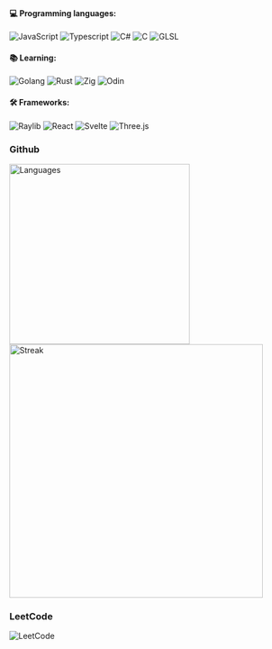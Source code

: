 #### 💻 Programming languages:
![JavaScript](https://img.shields.io/static/v1?logo=javascript&label=&message=JavaScript&color=F7DF1E&logoColor=000000&style=flat-square)
![Typescript](https://img.shields.io/static/v1?logo=typescript&label=&message=TypeScript&color=007ACC&logoColor=FFFFFF&style=flat-square)
![C#](https://img.shields.io/static/v1?logo=dotnet&label=&message=C%23&color=207D0E&logoColor=FFFFFF&style=flat-square)
![C](https://img.shields.io/static/v1?logo=c&label=&message=C&color=A8B9CC&logoColor=464646&style=flat-square)
![GLSL](https://img.shields.io/static/v1?logo=opengl&label=&message=GLSL&color=46707E&logoColor=FFFFFF&style=flat-square)

#### 📚 Learning:
![Golang](https://img.shields.io/static/v1?logo=go&label=&message=Golang&color=0088B6&logoColor=FFFFFF&style=flat-square)
![Rust](https://img.shields.io/static/v1?logo=rust&label=&message=Rust&color=FFFFFF&logoColor=000000&style=flat-square)
![Zig](https://img.shields.io/static/v1?logo=zig&label=&message=Zig&color=000000&logoColor=f2a31c&style=flat-square)
![Odin](https://img.shields.io/static/v1?logo=odin&label=&message=Odin&color=000000&style=flat-square)

#### 🛠️ Frameworks:
![Raylib](https://img.shields.io/static/v1?logo=raylib&label=&message=Raylib&color=000000&logoColor=white&style=flat-square)
![React](https://img.shields.io/static/v1?logo=react&label=&message=React&color=0A79A8&logoColor=white&style=flat-square)
![Svelte](https://img.shields.io/static/v1?logo=svelte&label=&message=Svelte&color=D63200&logoColor=white&style=flat-square)
![Three.js](https://img.shields.io/static/v1?logo=three.js&label=&message=Three.js&color=000000&logoColor=white&style=flat-square)

<div align="left">
  <h3>Github</h3>
  <img src="https://github-readme-stats.vercel.app/api/top-langs?username=Vetsou&show_icons=true&locale=en&layout=compact&theme=chartreuse-dark" alt="Languages" width="320" />
  <img src="https://github-readme-streak-stats.herokuapp.com/?user=Vetsou&theme=tokyonight" alt="Streak" width="450"/>
</div>

<div align="left">
  <h3>LeetCode</h3>
  <img src="https://leetcode-stats.vercel.app/api?username=Vetsou&theme=Raspberry" alt="LeetCode" />
</div>
